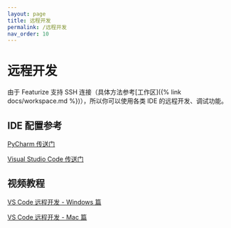 ```yaml
---
layout: page
title: 远程开发
permalink: /远程开发
nav_order: 10
---
```


# 远程开发

由于 Featurize 支持 SSH 连接（具体方法参考[工作区]({% link docs/workspace.md %})），所以你可以使用各类 IDE 的远程开发、调试功能。

## IDE 配置参考

[PyCharm 传送门](https://www.jetbrains.com/help/pycharm/configuring-remote-interpreters-via-ssh.html)

[Visual Studio Code 传送门](https://code.visualstudio.com/docs/remote/ssh-tutorial)

## 视频教程

[VS Code 远程开发 - Windows 篇](https://www.bilibili.com/video/BV1np4y1B7S7)

[VS Code 远程开发 - Mac 篇](https://www.bilibili.com/video/BV19X4y1u7vv)
